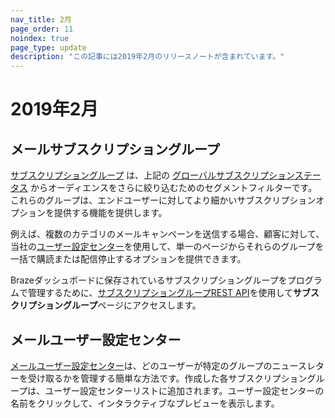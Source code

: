 ```yaml
---
nav_title: 2月
page_order: 11
noindex: true
page_type: update
description: "この記事には2019年2月のリリースノートが含まれています。"
---
```

# 2019年2月

## メールサブスクリプショングループ

[サブスクリプショングループ]({{site.baseurl}}/user_guide/message_building_by_channel/email/managing_user_subscriptions/#subscription-groups) は、上記の [グローバルサブスクリプションステータス]({{site.baseurl}}/user_guide/message_building_by_channel/email/managing_user_subscriptions/) からオーディエンスをさらに絞り込むためのセグメントフィルターです。これらのグループは、エンドユーザーに対してより細かいサブスクリプションオプションを提供する機能を提供します。

例えば、複数のカテゴリのメールキャンペーンを送信する場合、顧客に対して、当社の[ユーザー設定センター](#email-preference-center)を使用して、単一のページからそれらのグループを一括で購読または配信停止するオプションを提供できます。

Brazeダッシュボードに保存されているサブスクリプショングループをプログラムで管理するために、[サブスクリプショングループREST API]({{site.baseurl}}/developer_guide/rest_api/subscription_group_api/)を使用して**サブスクリプショングループ**ページにアクセスします。

## メールユーザー設定センター

[メールユーザー設定センター]({{site.baseurl}}/user_guide/message_building_by_channel/email/managing_user_subscriptions/#email-preference-center)は、どのユーザーが特定のグループのニュースレターを受け取るかを管理する簡単な方法です。作成した各サブスクリプショングループは、ユーザー設定センターリストに追加されます。ユーザー設定センターの名前をクリックして、インタラクティブなプレビューを表示します。

